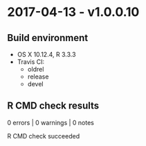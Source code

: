 # 2017-04-13 - v1.0.0.10

## Build environment
* OS X 10.12.4, R 3.3.3
* Travis CI:
  - oldrel
  - release
  - devel

## R CMD check results
0 errors | 0 warnings | 0 notes

R CMD check succeeded

